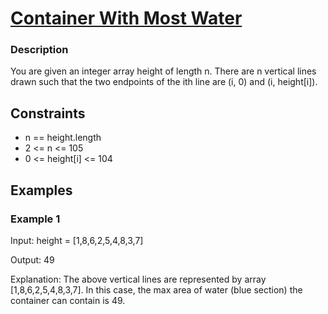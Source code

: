 
# [Container With Most Water](https://leetcode.com/problems/container-with-most-water/)

### Description

You are given an integer array height of length n. There are n vertical lines drawn such that the two endpoints of the ith line are (i, 0) and (i, height[i]).


## Constraints

- n == height.length
- 2 <= n <= 105
- 0 <= height[i] <= 104

## Examples

### Example 1
Input: height = [1,8,6,2,5,4,8,3,7]

Output: 49

Explanation: The above vertical lines are represented by array [1,8,6,2,5,4,8,3,7]. In this case, the max area of water (blue section) the container can contain is 49.
